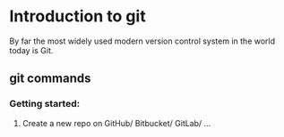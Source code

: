 # Introduction to git

By far the most widely used modern version control system in the world today is Git.


## git commands

### Getting started:

1. Create a new repo on GitHub/ Bitbucket/ GitLab/ ...
```

```
